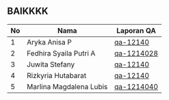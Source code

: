 ## BAIKKKK

| No  | Nama                    | Laporan QA                                                    |
| --- | ----------------------- | ------------------------------------------------------------- |
| 1   | Aryka Anisa P           | [qa-12140](https://software-quality-baik.github.io)           |
| 2   | Fedhira Syaila Putri A  | [qa-1214028](https://software-quality-baik.github.io/Fedhira) |
| 3   | Juwita Stefany          | [qa-12140](https://software-quality-baik.github.io)           |
| 4   | Rizkyria Hutabarat      | [qa-12140](https://software-quality-baik.github.io)           |
| 5   | Marlina Magdalena Lubis | [qa-1214040](https://software-quality-baik.github.io)         |
